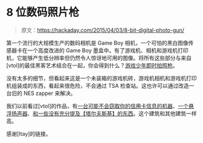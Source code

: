 # 8 位数码照片枪

> 原文：<https://hackaday.com/2015/04/03/8-bit-digital-photo-gun/>

第一个流行的大规模生产的数码相机是 Game Boy 相机，一个可怕的黑白图像传感器卡在一个高度改进的 Game Boy 墨盒中。有了游戏机、相机和游戏机打印机，它能够产生低分辨率但仍然令人惊讶地可用的图像。将所有这些部分与来自[vtol]的最佳黑客艺术结合在一起，你会得到什么？[游戏少年即时拍照枪](http://vtol.cc/filter/works/gbg-8)。

没有太多的细节，但看起来这是一个未装箱的游戏机砖，游戏机相机和游戏机打印机组装成的东西，看起来很危险，不会通过 TSA 检查站。这也许可以通过改造一台旧的 NES zapper 来解决。

我们以前看过[vtol]的作品，有[一台可能不会窃取你的信用卡信息的机器](http://hackaday.com/2013/08/13/just-swipe-your-card-and-enter-the-pin-what-could-go-wrong/)、[一个悬浮扬声器](http://hackaday.com/2014/09/04/levitating-speaker-plays-back-eerie-recordings/)、[和一些没有充分提及【塔尔夫斯基】的东西](http://vtol.cc/filter/works/solaris)。这个建筑和其他建筑一样高。

感谢[Itay]的链接。